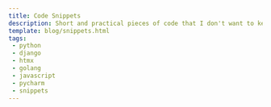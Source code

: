 ```yaml
---
title: Code Snippets
description: Short and practical pieces of code that I don't want to keep in my head.
template: blog/snippets.html
tags:
 - python
 - django
 - htmx
 - golang
 - javascript
 - pycharm
 - snippets
---
```

